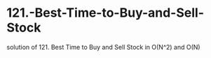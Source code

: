 # 121.-Best-Time-to-Buy-and-Sell-Stock
solution of 121. Best Time to Buy and Sell Stock in O(N^2) and O(N)
